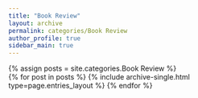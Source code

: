 ```yaml
---
title: "Book Review"
layout: archive
permalink: categories/Book Review
author_profile: true
sidebar_main: true
---
```



{% assign posts = site.categories.Book Review %}  
{% for post in posts %} {% include archive-single.html type=page.entries_layout %} {% endfor %}
